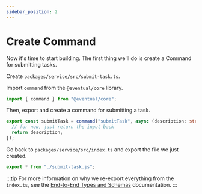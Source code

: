 ```yaml
---
sidebar_position: 2
---
```


# Create Command

Now it's time to start building. The first thing we'll do is create a Command for submitting tasks.

Create `packages/service/src/submit-task.ts`.

Import `command` from the `@eventual/core` library.

```ts
import { command } from "@eventual/core";
```

Then, export and create a command for submitting a task.

```ts
export const submitTask = command("submitTask", async (description: string) => {
  // for now, just return the input back
  return description;
});
```

Go back to `packages/service/src/index.ts` and export the file we just created.

```ts
export * from "./submit-task.js";
```

:::tip
For more information on why we re-export everything from the `index.ts`, see the [End-to-End Types and Schemas](/concepts/end-to-end-safety) documentation.
:::
